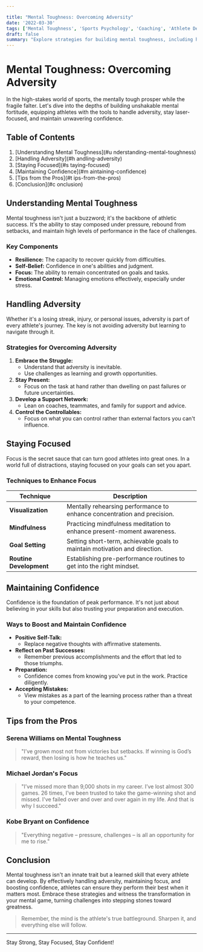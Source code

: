 ```yaml
---

title: "Mental Toughness: Overcoming Adversity"
date: '2022-03-30'
tags: ['Mental Toughness', 'Sports Psychology', 'Coaching', 'Athlete Development', 'Confidence', 'Focus', 'Adversity', 'Mindset']
draft: false
summary: "Explore strategies for building mental toughness, including handling adversity, staying focused, and maintaining confidence in sports."
---
```


# Mental Toughness: Overcoming Adversity

In the high-stakes world of sports, the mentally tough prosper while the fragile falter. Let's dive into the depths of building unshakable mental fortitude, equipping athletes with the tools to handle adversity, stay laser-focused, and maintain unwavering confidence.

## Table of Contents

1. [Understanding Mental Toughness](#u    nderstanding-mental-toughness)
2. [Handling Adversity](#h    andling-adversity)
3. [Staying Focused](#s    taying-focused)
4. [Maintaining Confidence](#m    aintaining-confidence)
5. [Tips from the Pros](#t    ips-from-the-pros)
6. [Conclusion](#c    onclusion)

## Understanding Mental Toughness

Mental toughness isn't just a buzzword; it's the backbone of athletic success. It's the ability to stay composed under pressure, rebound from setbacks, and maintain high levels of performance in the face of challenges.

### Key Components

- **Resilience:** The capacity to recover quickly from difficulties.
- **Self-Belief:** Confidence in one's abilities and judgment.
- **Focus:** The ability to remain concentrated on goals and tasks.
- **Emotional Control:** Managing emotions effectively, especially under stress.

## Handling Adversity

Whether it's a losing streak, injury, or personal issues, adversity is part of every athlete's journey. The key is not avoiding adversity but learning to navigate through it.

### Strategies for Overcoming Adversity

1. **Embrace the Struggle:**
   - Understand that adversity is inevitable.
   - Use challenges as learning and growth opportunities.
2. **Stay Present:**
   - Focus on the task at hand rather than dwelling on past failures or future uncertainties.
3. **Develop a Support Network:**
   - Lean on coaches, teammates, and family for support and advice.
4. **Control the Controllables:**
   - Focus on what you can control rather than external factors you can't influence.

## Staying Focused

Focus is the secret sauce that can turn good athletes into great ones. In a world full of distractions, staying focused on your goals can set you apart.

### Techniques to Enhance Focus

| Technique           | Description                                                                 |
|---------------------|-----------------------------------------------------------------------------|
| **Visualization**   | Mentally rehearsing performance to enhance concentration and precision.     |
| **Mindfulness**     | Practicing mindfulness meditation to enhance present-moment awareness.      |
| **Goal Setting**    | Setting short-term, achievable goals to maintain motivation and direction.  |
| **Routine Development** | Establishing pre-performance routines to get into the right mindset.        |

## Maintaining Confidence

Confidence is the foundation of peak performance. It's not just about believing in your skills but also trusting your preparation and execution.

### Ways to Boost and Maintain Confidence

- **Positive Self-Talk:**
  - Replace negative thoughts with affirmative statements.
- **Reflect on Past Successes:**
  - Remember previous accomplishments and the effort that led to those triumphs.
- **Preparation:**
  - Confidence comes from knowing you've put in the work. Practice diligently.
- **Accepting Mistakes:**
  - View mistakes as a part of the learning process rather than a threat to your competence.

## Tips from the Pros

### Serena Williams on Mental Toughness

> "I’ve grown most not from victories but setbacks. If winning is God’s reward, then losing is how he teaches us."

### Michael Jordan's Focus

> "I’ve missed more than 9,000 shots in my career. I’ve lost almost 300 games. 26 times, I’ve been trusted to take the game-winning shot and missed. I've failed over and over and over again in my life. And that is why I succeed."

### Kobe Bryant on Confidence 

> "Everything negative – pressure, challenges – is all an opportunity for me to rise."

## Conclusion

Mental toughness isn't an innate trait but a learned skill that every athlete can develop. By effectively handling adversity, maintaining focus, and boosting confidence, athletes can ensure they perform their best when it matters most. Embrace these strategies and witness the transformation in your mental game, turning challenges into stepping stones toward greatness.

> Remember, the mind is the athlete's true battleground. Sharpen it, and everything else will follow.

---

Stay Strong, Stay Focused, Stay Confident!
```